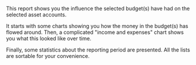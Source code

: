This report shows you the influence the selected budget(s) have had on the selected asset accounts.

It starts with some charts showing you how the money in the budget(s) has flowed around. Then, a complicated "income and expenses" chart shows you what this looked like over time.

Finally, some statistics about the reporting period are presented. All the lists are sortable for your convenience.